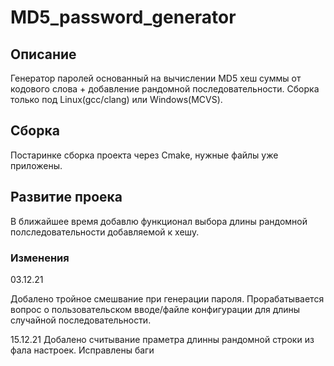 # MD5_password_generator

## Описание
Генератор паролей основанный на вычислении MD5 хеш суммы от кодового слова + добавление рандомной последовательности.
Сборка только под Linux(gcc/clang) или Windows(MCVS).

## Сборка
Постаринке сборка проекта через Cmake, нужные файлы уже приложены.

## Развитие проека
В ближайшее время добавлю функционал выбора длины рандомной полследовательности добавляемой к хешу.


### Изменения

03.12.21

Добалено тройное смешвание при генерации пароля.
Прорабатывается вопрос о пользовательском вводе/файле конфигурации для длины случайной последовательности. 

15.12.21
Добалено считывание праметра длинны рандомной строки из фала настроек. Исправлены баги
